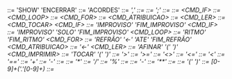 <G> ::= 'SHOW' <SETLIST> <CMDS> 'ENCERRAR'
<SETLIST> ::= 'ACORDES' <VARS>
<VARS> ::= <VAR> ',' <VARS>
<VARS> ::= <VAR>
<CMDS> ::= <CMD> ';' <CMDS>
<CMDS> ::= <CMD>
<CMD> ::= <CMD_IF>
<CMD> ::= <CMD_LOOP>
<CMD> ::= <CMD_FOR>
<CMD> ::= <CMD_ATRIBUICAO>
<CMD> ::= <CMD_LER>
<CMD> ::= <CMD_TOCAR>
<CMD_IF> ::= 'IMPROVISO' <CONDICAO> <CMDS> 'FIM_IMPROVISO'
<CMD_IF> ::= 'IMPROVISO' <CONDICAO> <CMDS> 'SOLO' <CMDS> 'FIM_IMPROVISO'
<CMD_LOOP> ::= 'RITMO' <CONDICAO> <CMDS> 'FIM_RITMO'
<CMD_FOR> ::= 'REFRÃO' <VAR> '<-' <E> 'ATE' <E> <CMDS> 'FIM_REFRÃO'
<CMD_ATRIBUICAO> ::= <VAR> '<-' <E>
<CMD_LER> ::= 'AFINAR' '(' <VAR> ')'
<CMD_IMPRIMIR> ::= 'TOCAR' '(' <E> ')'
<CONDICAO> ::= <E> '>' <E>
<CONDICAO> ::= <E> '>=' <E>
<CONDICAO> ::= <E> '<>' <E>
<CONDICAO> ::= <E> '<=' <E>
<CONDICAO> ::= <E> '<' <E>
<CONDICAO> ::= <E> '==' <E>
<E> ::= <E> '+' <T>
<E> ::= <E> '-' <T>
<E> ::= <T>
<T> ::= <T> '\*' <F>
<T> ::= <T> '/' <F>
<T> ::= <T> '%' <F>
<T> ::= <F>
<F> ::= '-' <F>
<F> ::= <X> '\*\*' <F>
<F> ::= <X>
<X> ::= '(' <E> ')'
<X> ::= [0-9]+('.'[0-9]+)
<X> ::= <VAR>
